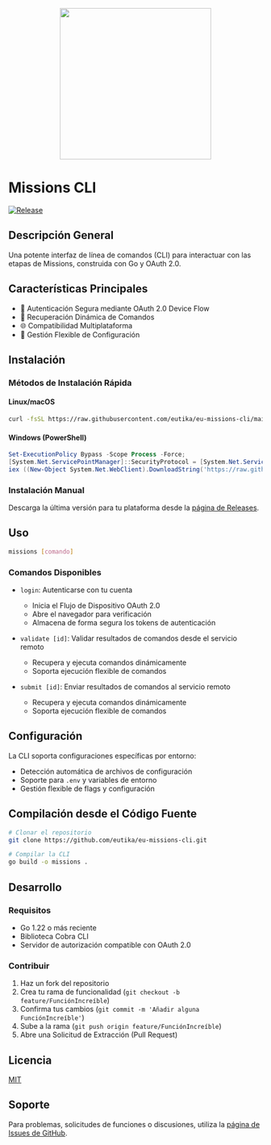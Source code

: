 <p align="center">
   <img width="auto" height="300" src="https://github.com/user-attachments/assets/26ff6ec2-1dc4-452b-9442-d66f20138073">
</p>

# Missions CLI

[![Release](https://img.shields.io/github/release/eutika/eu-missions-cli.svg)](https://github.com/eutika/eu-missions-cli/releases)

## Descripción General

Una potente interfaz de línea de comandos (CLI) para interactuar con las etapas de Missions, construida con Go y OAuth 2.0.

## Características Principales

- 🔐 Autenticación Segura mediante OAuth 2.0 Device Flow
- 🚀 Recuperación Dinámica de Comandos
- 🌐 Compatibilidad Multiplataforma
- 🔧 Gestión Flexible de Configuración

## Instalación

### Métodos de Instalación Rápida

#### Linux/macOS

```bash
curl -fsSL https://raw.githubusercontent.com/eutika/eu-missions-cli/main/scripts/install.sh | bash
```

#### Windows (PowerShell)

```powershell
Set-ExecutionPolicy Bypass -Scope Process -Force;
[System.Net.ServicePointManager]::SecurityProtocol = [System.Net.ServicePointManager]::SecurityProtocol -bor 3072;
iex ((New-Object System.Net.WebClient).DownloadString('https://raw.githubusercontent.com/eutika/eu-missions-cli/main/scripts/install.ps1'))
```

### Instalación Manual

Descarga la última versión para tu plataforma desde la [página de Releases](https://github.com/eutika/eu-missions-cli/releases).

## Uso

```bash
missions [comando]
```

### Comandos Disponibles

- `login`: Autenticarse con tu cuenta

  - Inicia el Flujo de Dispositivo OAuth 2.0
  - Abre el navegador para verificación
  - Almacena de forma segura los tokens de autenticación

- `validate [id]`: Validar resultados de comandos desde el servicio remoto

  - Recupera y ejecuta comandos dinámicamente
  - Soporta ejecución flexible de comandos

- `submit [id]`: Enviar resultados de comandos al servicio remoto
  - Recupera y ejecuta comandos dinámicamente
  - Soporta ejecución flexible de comandos

## Configuración

La CLI soporta configuraciones específicas por entorno:

- Detección automática de archivos de configuración
- Soporte para `.env` y variables de entorno
- Gestión flexible de flags y configuración

## Compilación desde el Código Fuente

```bash
# Clonar el repositorio
git clone https://github.com/eutika/eu-missions-cli.git

# Compilar la CLI
go build -o missions .
```

## Desarrollo

### Requisitos

- Go 1.22 o más reciente
- Biblioteca Cobra CLI
- Servidor de autorización compatible con OAuth 2.0

### Contribuir

1. Haz un fork del repositorio
2. Crea tu rama de funcionalidad (`git checkout -b feature/FunciónIncreíble`)
3. Confirma tus cambios (`git commit -m 'Añadir alguna FunciónIncreíble'`)
4. Sube a la rama (`git push origin feature/FunciónIncreíble`)
5. Abre una Solicitud de Extracción (Pull Request)

## Licencia

[MIT](LICENSE)

## Soporte

Para problemas, solicitudes de funciones o discusiones, utiliza la [página de Issues de GitHub](https://github.com/eutika/eu-missions-cli/issues).

